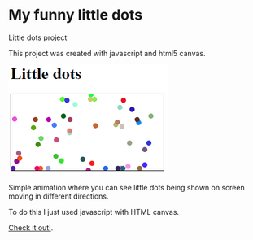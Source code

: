 # My funny little dots
Little dots project 

This project was created with javascript and html5 canvas.

![Little dots](https://raw.githubusercontent.com/BernanR/little-dots/master/dots.png?raw=true "Little dots")


Simple animation where you can see little dots being shown on screen moving in different directions.

To do this I just used javascript with HTML canvas.

[Check it out!](https://bernanr.github.io/little-dots/).

